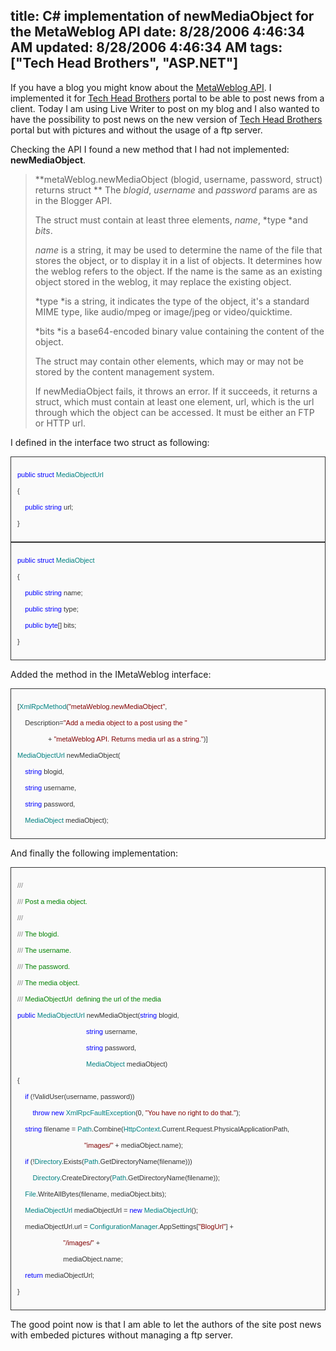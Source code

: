 title: C# implementation of newMediaObject for the MetaWeblog API
date: 8/28/2006 4:46:34 AM
updated: 8/28/2006 4:46:34 AM
tags: ["Tech Head Brothers", "ASP.NET"]
---
If you have a blog you might know about the [MetaWeblog API](http://www.xmlrpc.com/metaWeblogApi). I implemented it for [Tech Head Brothers](http://www.techheadbrothers.com/) portal to be able to post news from a client. Today I am using Live Writer to post on my blog and I also wanted to have the possibility to post news on the new version of [Tech Head Brothers](http://www.techheadbrothers.com/) portal but with pictures and without the usage of a ftp server.

Checking the API I found a new method that I had not implemented: **newMediaObject**.

> **metaWeblog.newMediaObject (blogid, username, password, struct) returns struct
> **
> The *blogid*, *username* and *password* params are as in the Blogger API.
> 
> The struct must contain at least three elements, *name*, *type *and *bits*.
> 
> *name* is a string, it may be used to determine the name of the file that stores the object, or to display it in a list of objects. It determines how the weblog refers to the object. If the name is the same as an existing object stored in the weblog, it may replace the existing object.
> 
> *type *is a string, it indicates the type of the object, it's a standard MIME type, like audio/mpeg or image/jpeg or video/quicktime.
> 
> *bits *is a base64-encoded binary value containing the content of the object.
> 
> The struct may contain other elements, which may or may not be stored by the content management system.
> 
> If newMediaObject fails, it throws an error. If it succeeds, it returns a struct, which must contain at least one element, url, which is the url through which the object can be accessed. It must be either an FTP or HTTP url.

I defined in the interface two struct as following:
 <div style="border-right: 1px solid; padding-right: 10px; border-top: 1px solid; padding-left: 10px; font-size: 11px; background: #fafafa; padding-bottom: 10px; border-left: 1px solid; color: #333333; line-height: 15px; padding-top: 10px; border-bottom: 1px solid; font-family: verdana, helvetica, arial, sans-serif">

<span style="color: blue">public</span> <span style="color: blue">struct</span> <span style="color: teal">MediaObjectUrl</span>

{

    <span style="color: blue">public</span> <span style="color: blue">string</span> url;

}
</div>  

<div style="border-right: 1px solid; padding-right: 10px; border-top: 1px solid; padding-left: 10px; font-size: 11px; background: #fafafa; padding-bottom: 10px; border-left: 1px solid; color: #333333; line-height: 15px; padding-top: 10px; border-bottom: 1px solid; font-family: verdana, helvetica, arial, sans-serif">

<span style="color: blue">public</span> <span style="color: blue">struct</span> <span style="color: teal">MediaObject</span>

{

    <span style="color: blue">public</span> <span style="color: blue">string</span> name;

    <span style="color: blue">public</span> <span style="color: blue">string</span> type;

    <span style="color: blue">public</span> <span style="color: blue">byte</span>[] bits;

}
</div>


Added the method in the IMetaWeblog interface:

<div style="border-right: 1px solid; padding-right: 10px; border-top: 1px solid; padding-left: 10px; font-size: 11px; background: #fafafa; padding-bottom: 10px; border-left: 1px solid; color: #333333; line-height: 15px; padding-top: 10px; border-bottom: 1px solid; font-family: verdana, helvetica, arial, sans-serif">

[<span style="color: teal">XmlRpcMethod</span>(<span style="color: maroon">"metaWeblog.newMediaObject"</span>,

    Description=<span style="color: maroon">"Add a media object to a post using the "</span>

                + <span style="color: maroon">"metaWeblog API. Returns media url as a string."</span>)]

<span style="color: teal">MediaObjectUrl</span> newMediaObject(

    <span style="color: blue">string</span> blogid,

    <span style="color: blue">string</span> username,

    <span style="color: blue">string</span> password,

    <span style="color: teal">MediaObject</span> mediaObject);
</div>


And finally the following implementation:

<div style="border-right: 1px solid; padding-right: 10px; border-top: 1px solid; padding-left: 10px; font-size: 11px; background: #fafafa; padding-bottom: 10px; border-left: 1px solid; color: #333333; line-height: 15px; padding-top: 10px; border-bottom: 1px solid; font-family: verdana, helvetica, arial, sans-serif">

<span style="color: gray">///</span><span style="color: green"> </span><span style="color: gray"><summary></span>

<span style="color: gray">///</span><span style="color: green"> Post a media object.</span>

<span style="color: gray">///</span><span style="color: green"> </span><span style="color: gray"></summary></span>

<span style="color: gray">///</span><span style="color: green"> </span><span style="color: gray"><param name="blogid"></span><span style="color: green">The blogid.</span><span style="color: gray"></param></span>

<span style="color: gray">///</span><span style="color: green"> </span><span style="color: gray"><param name="username"></span><span style="color: green">The username.</span><span style="color: gray"></param></span>

<span style="color: gray">///</span><span style="color: green"> </span><span style="color: gray"><param name="password"></span><span style="color: green">The password.</span><span style="color: gray"></param></span>

<span style="color: gray">///</span><span style="color: green"> </span><span style="color: gray"><param name="mediaObject"></span><span style="color: green">The media object.</span><span style="color: gray"></param></span>

<span style="color: gray">///</span><span style="color: green"> </span><span style="color: gray"><returns></span><span style="color: green">MediaObjectUrl  defining the url of the media</span><span style="color: gray"></returns></span>

<span style="color: blue">public</span> <span style="color: teal">MediaObjectUrl</span> newMediaObject(<span style="color: blue">string</span> blogid, 

                                     <span style="color: blue">string</span> username, 

                                     <span style="color: blue">string</span> password, 

                                     <span style="color: teal">MediaObject</span> mediaObject)

{

    <span style="color: blue">if</span> (!ValidUser(username, password))

        <span style="color: blue">throw</span> <span style="color: blue">new</span> <span style="color: teal">XmlRpcFaultException</span>(0, <span style="color: maroon">"You have no right to do that."</span>);

    <span style="color: blue">string</span> filename = <span style="color: teal">Path</span>.Combine(<span style="color: teal">HttpContext</span>.Current.Request.PhysicalApplicationPath, 

                                   <span style="color: maroon">"images/"</span> + mediaObject.name);

    <span style="color: blue">if</span> (!<span style="color: teal">Directory</span>.Exists(<span style="color: teal">Path</span>.GetDirectoryName(filename)))

        <span style="color: teal">Directory</span>.CreateDirectory(<span style="color: teal">Path</span>.GetDirectoryName(filename));

    <span style="color: teal">File</span>.WriteAllBytes(filename, mediaObject.bits);

    <span style="color: teal">MediaObjectUrl</span> mediaObjectUrl = <span style="color: blue">new</span> <span style="color: teal">MediaObjectUrl</span>();

    mediaObjectUrl.url = <span style="color: teal">ConfigurationManager</span>.AppSettings[<span style="color: maroon">"BlogUrl"</span>] + 

                         <span style="color: maroon">"/images/"</span> + 

                         mediaObject.name;

    <span style="color: blue">return</span> mediaObjectUrl;

}
</div>


The good point now is that I am able to let the authors of the site post news with embeded pictures without managing a ftp server. 
